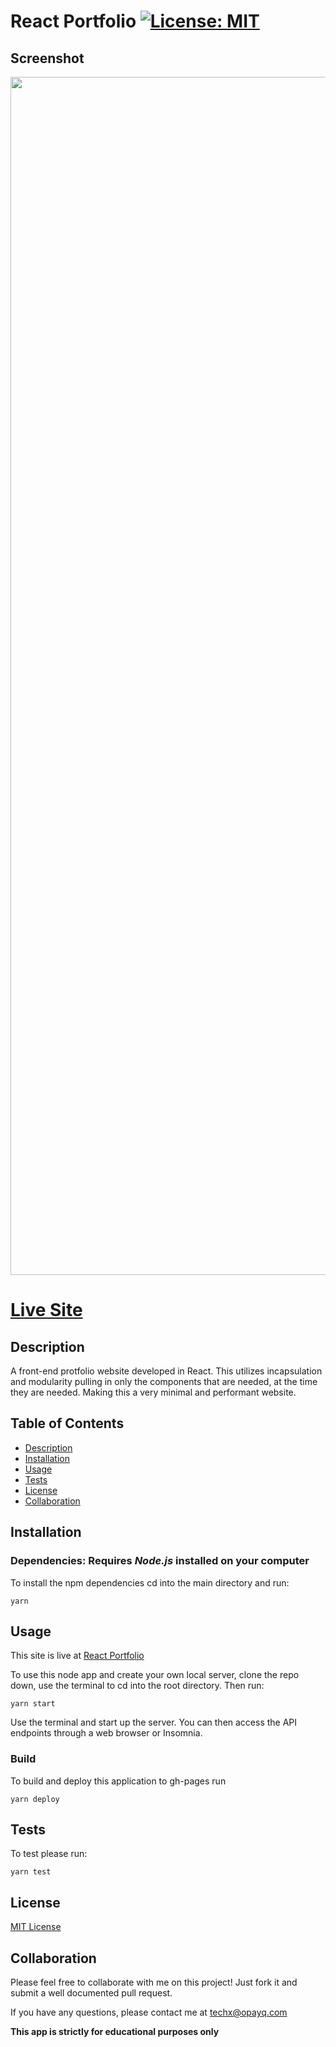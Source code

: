# React Portfolio [![License: MIT](https://img.shields.io/badge/License-MIT-yellow.svg)](https://opensource.org/licenses/MIT)

## Screenshot

<a href="https://techx-guy.github.io/React-Portfolio/" target="_blank"><div align="center"><img width="1917" alt="portfolio screenshot" src="">

</div></a>

# [Live Site](https://techx-guy.github.io/React-Portfolio/)

## Description

A front-end protfolio website developed in React. This utilizes incapsulation and modularity pulling in only the components that are needed, at the time they are needed. Making this a very minimal and performant website.

## Table of Contents

- [Description](#Description)
- [Installation](#Installation)
- [Usage](#Usage)
- [Tests](#Tests)
- [License](#License)
- [Collaboration](#Collaboration)

## Installation

### Dependencies: **Requires** **_Node.js_** installed on your computer

To install the npm dependencies cd into the main directory and run:

```
yarn
```

## Usage

This site is live at [React Portfolio](https://techx-guy.github.io/React-Portfolio/)

To use this node app and create your own local server, clone the repo down, use the terminal to cd into the root directory. Then run:

```
yarn start
```

Use the terminal and start up the server. You can then access the API endpoints through a web browser or Insomnia.

### Build

To build and deploy this application to gh-pages run

```
yarn deploy
```

## Tests

To test please run:

```
yarn test
```

## License

[MIT License](https://opensource.org/licenses/MIT)

## Collaboration

Please feel free to collaborate with me on this project! Just fork it and submit a well documented pull request.

If you have any questions, please contact me at techx@opayq.com

**This app is strictly for educational purposes only**
